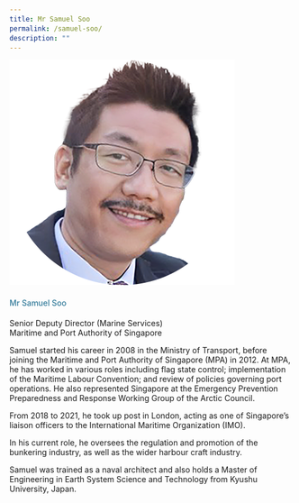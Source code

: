 ```yaml
---
title: Mr Samuel Soo
permalink: /samuel-soo/
description: ""
---
```

<div class="row"> <div class="col is-3"> <img src="/images/Speakers_23/Session2/mr samuel soo.png"> </div> <div class="col is-9 speaker-details"> <h4>Mr Samuel Soo</h4> <p>Senior Deputy Director (Marine Services)<br>Maritime and Port Authority of Singapore<br> </p> <p>Samuel started his career in 2008 in the Ministry of Transport, before joining the Maritime and Port Authority of Singapore (MPA) in 2012. At MPA, he has worked in various roles including flag state control; implementation of the Maritime Labour Convention; and review of policies governing port operations. He also represented Singapore at the Emergency Prevention Preparedness and Response Working Group of the Arctic Council.</p>
	<p>From 2018 to 2021, he took up post in London, acting as one of Singapore’s liaison officers to the International Maritime Organization (IMO).</p>
	<p>In his current role, he oversees the regulation and promotion of the bunkering industry, as well as the wider harbour craft industry.</p>
	<p>Samuel was trained as a naval architect and also holds a Master of Engineering in Earth System Science and Technology from Kyushu University, Japan.</p>
	</div> </div>


<style type="text/css"> 
    .is-left{
      text-align: left;
    }
    h4{
      font-weight: 500; 
      color: #337B9A !important;
    }
     .speaker-details p { text-align: justified; }
  </style>